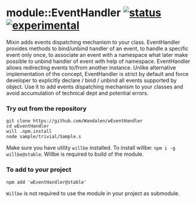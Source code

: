 # module::EventHandler [![status](https://github.com/Wandalen/wEventHandler/actions/workflows/StandardPublish.yml/badge.svg)](https://github.com/Wandalen/wEventHandler/actions/workflows/StandardPublish.yml) [![experimental](https://img.shields.io/badge/stability-experimental-orange.svg)](https://github.com/emersion/stability-badges#experimental)

Mixin adds events dispatching mechanism to your class. EventHandler provides methods to bind/unbind handler of an event, to handle a specific event only once, to associate an event with a namespace what later make possible to unbind handler of event with help of namespace. EventHandler allows redirecting events to/from another instance. Unlike alternative implementation of the concept, EventHandler is strict by default and force developer to explicitly declare / bind / unbind all events supported by object. Use it to add events dispatching mechanism to your classes and avoid accumulation of technical dept and potential errors.

### Try out from the repository

```
git clone https://github.com/Wandalen/wEventHandler
cd wEventHandler
will .npm.install
node sample/trivial/Sample.s
```

Make sure you have utility `willbe` installed. To install willbe: `npm i -g willbe@stable`. Willbe is required to build of the module.

### To add to your project

```
npm add 'wEventHandler@stable'
```

`Willbe` is not required to use the module in your project as submodule.

